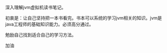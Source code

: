 深入理解jvm虚拟机读书笔记。

初衷是：让自己坚持把一本书看完。书本可以系统的学习jvm相关的知识。jvm是java工程师的基础知识能力。必须高分通过。

勉励自己找到适合自己的学习方法。

加油

